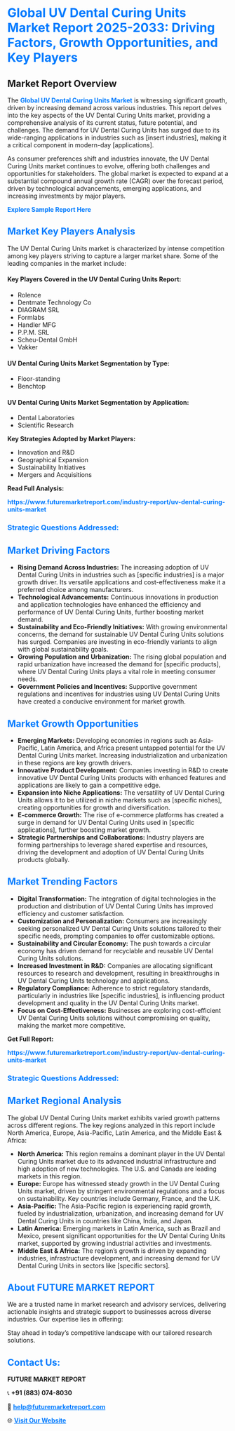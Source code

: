 <h1 style="color: #007BFF;">Global UV Dental Curing Units Market Report 2025-2033: Driving Factors, Growth Opportunities, and Key Players</h1>

<section id="overview">
<h2>Market Report Overview</h2>
<p>The <a href="https://www.futuremarketreport.com/industry-report/uv-dental-curing-units-market" style="color: #007BFF; text-decoration: none;"><strong>Global UV Dental Curing Units Market</strong></a> is witnessing significant growth, driven by increasing demand across various industries. This report delves into the key aspects of the UV Dental Curing Units market, providing a comprehensive analysis of its current status, future potential, and challenges. The demand for UV Dental Curing Units has surged due to its wide-ranging applications in industries such as [insert industries], making it a critical component in modern-day [applications].</p>
<p>As consumer preferences shift and industries innovate, the UV Dental Curing Units market continues to evolve, offering both challenges and opportunities for stakeholders. The global market is expected to expand at a substantial compound annual growth rate (CAGR) over the forecast period, driven by technological advancements, emerging applications, and increasing investments by major players.</p>
</section>

<section id="overview">
<p><a href="https://www.futuremarketreport.com/request-sample/reportId=31688" style="color: #007BFF; text-decoration: none;"><strong>Explore Sample Report Here</strong></a></p>
</section>

<section id="key-players">
<h2 style="color: #007BFF;">Market Key Players Analysis</h2>
<p>The UV Dental Curing Units market is characterized by intense competition among key players striving to capture a larger market share. Some of the leading companies in the market include:</p>
<h4>Key Players Covered in the UV Dental Curing Units Report:</h4>
<ul><li>Rolence</li><li>Dentmate Technology Co</li><li>DIAGRAM SRL</li><li>Formlabs</li><li>Handler MFG</li><li>P.P.M. SRL</li><li>Scheu-Dental GmbH</li><li>Vakker</li></ul>
<h4>UV Dental Curing Units Market Segmentation by Type:</h4>
<ul><li>Floor-standing</li><li>Benchtop</li></ul>

<h4>UV Dental Curing Units Market Segmentation by Application:</h4>
<ul><li>Dental Laboratories</li><li>Scientific Research</li></ul>
<p><strong>Key Strategies Adopted by Market Players:</strong></p>
<ul>
<li>Innovation and R&D</li>
<li>Geographical Expansion</li>
<li>Sustainability Initiatives</li>
<li>Mergers and Acquisitions</li>
</ul>
</section>

<section>
<p><strong>Read Full Analysis: </strong></p><a href="https://www.futuremarketreport.com/industry-report/uv-dental-curing-units-market" style="color: #007BFF; text-decoration: none;"><strong>https://www.futuremarketreport.com/industry-report/uv-dental-curing-units-market</strong></a>
<h3 style="color: #007BFF;">Strategic Questions Addressed:</h3>
</section>

<section id="driving-factors">
<h2 style="color: #007BFF;">Market Driving Factors</h2>
<ul>
<li><strong>Rising Demand Across Industries:</strong> The increasing adoption of UV Dental Curing Units in industries such as [specific industries] is a major growth driver. Its versatile applications and cost-effectiveness make it a preferred choice among manufacturers.</li>
<li><strong>Technological Advancements:</strong> Continuous innovations in production and application technologies have enhanced the efficiency and performance of UV Dental Curing Units, further boosting market demand.</li>
<li><strong>Sustainability and Eco-Friendly Initiatives:</strong> With growing environmental concerns, the demand for sustainable UV Dental Curing Units solutions has surged. Companies are investing in eco-friendly variants to align with global sustainability goals.</li>
<li><strong>Growing Population and Urbanization:</strong> The rising global population and rapid urbanization have increased the demand for [specific products], where UV Dental Curing Units plays a vital role in meeting consumer needs.</li>
<li><strong>Government Policies and Incentives:</strong> Supportive government regulations and incentives for industries using UV Dental Curing Units have created a conducive environment for market growth.</li>
</ul>
</section>

<section id="growth-opportunities">
<h2 style="color: #007BFF;">Market Growth Opportunities</h2>
<ul>
<li><strong>Emerging Markets:</strong> Developing economies in regions such as Asia-Pacific, Latin America, and Africa present untapped potential for the UV Dental Curing Units market. Increasing industrialization and urbanization in these regions are key growth drivers.</li>
<li><strong>Innovative Product Development:</strong> Companies investing in R&D to create innovative UV Dental Curing Units products with enhanced features and applications are likely to gain a competitive edge.</li>
<li><strong>Expansion into Niche Applications:</strong> The versatility of UV Dental Curing Units allows it to be utilized in niche markets such as [specific niches], creating opportunities for growth and diversification.</li>
<li><strong>E-commerce Growth:</strong> The rise of e-commerce platforms has created a surge in demand for UV Dental Curing Units used in [specific applications], further boosting market growth.</li>
<li><strong>Strategic Partnerships and Collaborations:</strong> Industry players are forming partnerships to leverage shared expertise and resources, driving the development and adoption of UV Dental Curing Units products globally.</li>
</ul>
</section>

<section id="trending-factors">
<h2 style="color: #007BFF;">Market Trending Factors</h2>
<ul>
<li><strong>Digital Transformation:</strong> The integration of digital technologies in the production and distribution of UV Dental Curing Units has improved efficiency and customer satisfaction.</li>
<li><strong>Customization and Personalization:</strong> Consumers are increasingly seeking personalized UV Dental Curing Units solutions tailored to their specific needs, prompting companies to offer customizable options.</li>
<li><strong>Sustainability and Circular Economy:</strong> The push towards a circular economy has driven demand for recyclable and reusable UV Dental Curing Units solutions.</li>
<li><strong>Increased Investment in R&D:</strong> Companies are allocating significant resources to research and development, resulting in breakthroughs in UV Dental Curing Units technology and applications.</li>
<li><strong>Regulatory Compliance:</strong> Adherence to strict regulatory standards, particularly in industries like [specific industries], is influencing product development and quality in the UV Dental Curing Units market.</li>
<li><strong>Focus on Cost-Effectiveness:</strong> Businesses are exploring cost-efficient UV Dental Curing Units solutions without compromising on quality, making the market more competitive.</li>
</ul>
</section>

<section>
<p><strong>Get Full Report: </strong></p><a href="https://www.futuremarketreport.com/industry-report/uv-dental-curing-units-market" style="color: #007BFF; text-decoration: none;"><strong>https://www.futuremarketreport.com/industry-report/uv-dental-curing-units-market</strong></a>
<h3 style="color: #007BFF;">Strategic Questions Addressed:</h3>
</section>


<section id="regional-analysis">
<h2 style="color: #007BFF;">Market Regional Analysis</h2>
<p>The global UV Dental Curing Units market exhibits varied growth patterns across different regions. The key regions analyzed in this report include North America, Europe, Asia-Pacific, Latin America, and the Middle East & Africa:</p>
<ul>
<li><strong>North America:</strong> This region remains a dominant player in the UV Dental Curing Units market due to its advanced industrial infrastructure and high adoption of new technologies. The U.S. and Canada are leading markets in this region.</li>
<li><strong>Europe:</strong> Europe has witnessed steady growth in the UV Dental Curing Units market, driven by stringent environmental regulations and a focus on sustainability. Key countries include Germany, France, and the U.K.</li>
<li><strong>Asia-Pacific:</strong> The Asia-Pacific region is experiencing rapid growth, fueled by industrialization, urbanization, and increasing demand for UV Dental Curing Units in countries like China, India, and Japan.</li>
<li><strong>Latin America:</strong> Emerging markets in Latin America, such as Brazil and Mexico, present significant opportunities for the UV Dental Curing Units market, supported by growing industrial activities and investments.</li>
<li><strong>Middle East & Africa:</strong> The region’s growth is driven by expanding industries, infrastructure development, and increasing demand for UV Dental Curing Units in sectors like [specific sectors].</li>
</ul>
</section>

<footer>
<h2 style="color: #007BFF;">About FUTURE MARKET REPORT</h2>
<p>We are a trusted name in market research and advisory services, delivering actionable insights and strategic support to businesses across diverse industries. Our expertise lies in offering:</p>

<p>Stay ahead in today’s competitive landscape with our tailored research solutions.</p>

<h2 style="color: #007BFF;">Contact Us:</h2>
<p><strong>FUTURE MARKET REPORT</strong></p>
<p>📞 <strong>+91 (883) 074-8030</strong></p>
<p>📧 <strong><a href="mailto:help@futuremarketreport.com" style="color: #007BFF;">help@futuremarketreport.com</a></strong></p>
<p>🌐 <strong><a href="https://www.futuremarketreport.com/" style="color: #007BFF;">Visit Our Website</a></strong></p>
</footer>
